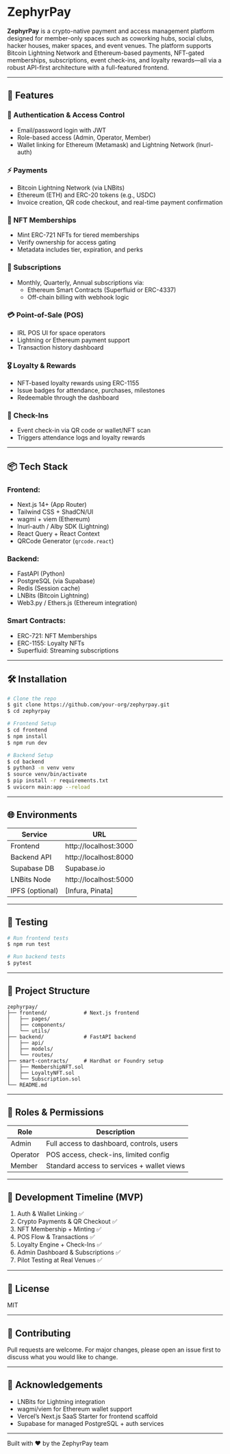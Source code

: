 # ZephyrPay

**ZephyrPay** is a crypto-native payment and access management platform designed for member-only spaces such as coworking hubs, social clubs, hacker houses, maker spaces, and event venues. The platform supports Bitcoin Lightning Network and Ethereum-based payments, NFT-gated memberships, subscriptions, event check-ins, and loyalty rewards—all via a robust API-first architecture with a full-featured frontend.

---

## 🚀 Features

### 🔐 Authentication & Access Control
- Email/password login with JWT
- Role-based access (Admin, Operator, Member)
- Wallet linking for Ethereum (Metamask) and Lightning Network (lnurl-auth)

### ⚡ Payments
- Bitcoin Lightning Network (via LNBits)
- Ethereum (ETH) and ERC-20 tokens (e.g., USDC)
- Invoice creation, QR code checkout, and real-time payment confirmation

### 🪪 NFT Memberships
- Mint ERC-721 NFTs for tiered memberships
- Verify ownership for access gating
- Metadata includes tier, expiration, and perks

### 🔁 Subscriptions
- Monthly, Quarterly, Annual subscriptions via:
  - Ethereum Smart Contracts (Superfluid or ERC-4337)
  - Off-chain billing with webhook logic

### 💳 Point-of-Sale (POS)
- IRL POS UI for space operators
- Lightning or Ethereum payment support
- Transaction history dashboard

### 🎖️ Loyalty & Rewards
- NFT-based loyalty rewards using ERC-1155
- Issue badges for attendance, purchases, milestones
- Redeemable through the dashboard

### 📲 Check-Ins
- Event check-in via QR code or wallet/NFT scan
- Triggers attendance logs and loyalty rewards

---

## 📦 Tech Stack

### Frontend:
- Next.js 14+ (App Router)
- Tailwind CSS + ShadCN/UI
- wagmi + viem (Ethereum)
- lnurl-auth / Alby SDK (Lightning)
- React Query + React Context
- QRCode Generator (`qrcode.react`)

### Backend:
- FastAPI (Python)
- PostgreSQL (via Supabase)
- Redis (Session cache)
- LNBits (Bitcoin Lightning)
- Web3.py / Ethers.js (Ethereum integration)

### Smart Contracts:
- ERC-721: NFT Memberships
- ERC-1155: Loyalty NFTs
- Superfluid: Streaming subscriptions

---

## 🛠️ Installation

```bash
# Clone the repo
$ git clone https://github.com/your-org/zephyrpay.git
$ cd zephyrpay

# Frontend Setup
$ cd frontend
$ npm install
$ npm run dev

# Backend Setup
$ cd backend
$ python3 -m venv venv
$ source venv/bin/activate
$ pip install -r requirements.txt
$ uvicorn main:app --reload
```

---

## 🌐 Environments

| Service       | URL                   |
|---------------|------------------------|
| Frontend      | http://localhost:3000  |
| Backend API   | http://localhost:8000  |
| Supabase DB   | Supabase.io            |
| LNBits Node   | http://localhost:5000  |
| IPFS (optional) | [Infura, Pinata]     |

---

## 🧪 Testing

```bash
# Run frontend tests
$ npm run test

# Run backend tests
$ pytest
```

---

## 📂 Project Structure

```
zephyrpay/
├── frontend/            # Next.js frontend
│   ├── pages/
│   ├── components/
│   └── utils/
├── backend/             # FastAPI backend
│   ├── api/
│   ├── models/
│   └── routes/
├── smart-contracts/     # Hardhat or Foundry setup
│   ├── MembershipNFT.sol
│   ├── LoyaltyNFT.sol
│   └── Subscription.sol
└── README.md
```

---

## 🔐 Roles & Permissions

| Role     | Description                                |
|----------|--------------------------------------------|
| Admin    | Full access to dashboard, controls, users  |
| Operator | POS access, check-ins, limited config      |
| Member   | Standard access to services + wallet views |

---

## 📆 Development Timeline (MVP)

1. Auth & Wallet Linking ✅  
2. Crypto Payments & QR Checkout ✅  
3. NFT Membership + Minting ✅  
4. POS Flow & Transactions ✅  
5. Loyalty Engine + Check-Ins ✅  
6. Admin Dashboard & Subscriptions ✅  
7. Pilot Testing at Real Venues ✅

---

## 📄 License
MIT

---

## 🤝 Contributing
Pull requests are welcome. For major changes, please open an issue first to discuss what you would like to change.

---

## 🙌 Acknowledgements
- LNBits for Lightning integration
- wagmi/viem for Ethereum wallet support
- Vercel’s Next.js SaaS Starter for frontend scaffold
- Supabase for managed PostgreSQL + auth services

---

Built with ❤️ by the ZephyrPay team
